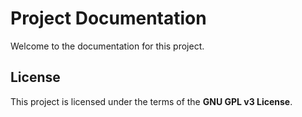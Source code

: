 # Project Documentation

Welcome to the documentation for this project.

## License
This project is licensed under the terms of the **GNU GPL v3 License**.
